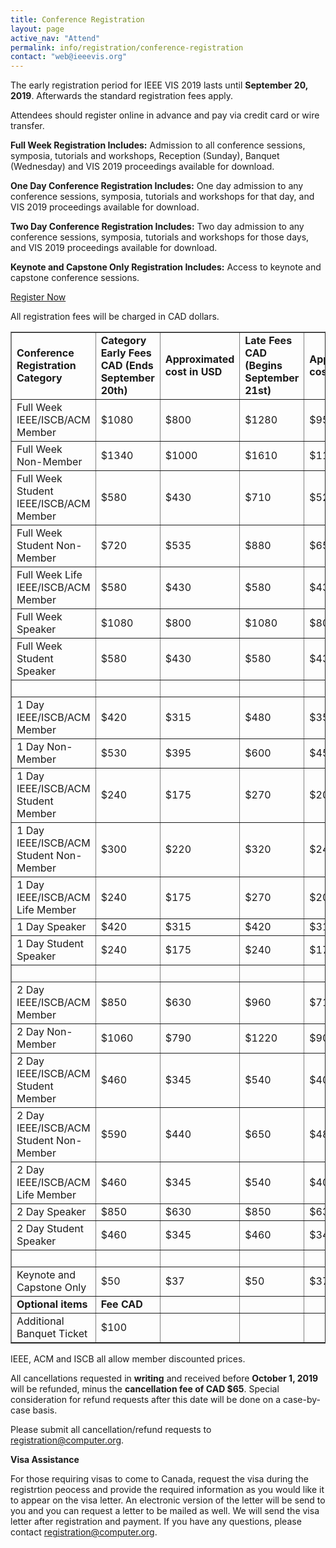 ```yaml
---
title: Conference Registration
layout: page
active_nav: "Attend"
permalink: info/registration/conference-registration
contact: "web@ieeevis.org"
---
```


The early registration period for IEEE VIS 2019 lasts until **September 20, 2019**. Afterwards the standard registration fees apply.

Attendees should register online in advance and pay via credit card or wire transfer. 

**Full Week Registration Includes:** Admission to all conference sessions, symposia, tutorials and workshops, Reception (Sunday), Banquet (Wednesday) and VIS 2019 proceedings available for download.

**One Day Conference Registration Includes:** One day admission to any conference sessions, symposia, tutorials and workshops for that day, and VIS 2019 proceedings available for download.

**Two Day Conference Registration Includes:**  Two day admission to any conference sessions, symposia, tutorials and workshops for those days, and VIS 2019 proceedings available for download.

**Keynote and Capstone Only Registration Includes:** Access to keynote and capstone conference sessions.


<p class="ieeevis-btn-wrapper"><a href="http://www.cvent.com/d/p6q0rp" width="150" class="ieeevis-btn">Register Now</a></p>

All registration fees will be charged in CAD dollars. 

<table border="1">
  <tbody>
    <tr>
      <td><strong>Conference Registration Category</strong></td>
      <td><strong>Category	Early Fees CAD (Ends September 20th)</strong></td> 
      <td><strong>Approximated cost in USD</strong></td> 
      <td><strong>Late Fees CAD (Begins September 21st)</strong></td>
      <td><strong>Approximated cost in USD</strong></td>
    </tr> 
    <tr>
      <td>Full Week IEEE/ISCB/ACM Member</td> 
      <td>$1080</td> 
      <td>$800</td> 
      <td>$1280</td> 
      <td>$955</td> 
    </tr> 
    <tr> 
      <td>Full Week Non-Member</td>
      <td>$1340</td> 
      <td>$1000</td> 
      <td>$1610</td> 
      <td>$1195</td>
    </tr> 
    <tr> 
      <td>Full Week Student IEEE/ISCB/ACM Member</td>
      <td>$580</td>  
      <td>$430</td> 
      <td>$710</td> 
      <td>$525</td>
    </tr> 
    <tr> 
      <td>Full Week Student Non-Member</td> 
      <td>$720</td> 
      <td>$535</td> 
      <td>$880</td> 
      <td>$655</td>
    </tr> 
    <tr> 
      <td>Full Week Life IEEE/ISCB/ACM Member</td> 
      <td>$580</td> 
      <td>$430</td> 
      <td>$580</td> 
      <td>$430</td>
    </tr> 
    <tr> 
      <td>Full Week Speaker</td> 
      <td>$1080</td> 
      <td>$800</td> 
      <td>$1080</td> 
      <td>$800</td>
    </tr> 
    <tr> 
      <td>Full Week Student Speaker</td> 
      <td>$580</td>
      <td>$430</td> 
      <td>$580</td> 
      <td>$430</td>
    </tr> 
    <tr> 
      <td>&nbsp;</td> 
      <td>&nbsp;</td> 
      <td>&nbsp;</td>
      <td>&nbsp;</td> 
      <td>&nbsp;</td> 
    </tr> 
    <tr> 
      <td>1 Day IEEE/ISCB/ACM Member</td> 
      <td>$420</td> 
      <td>$315</td> 
      <td>$480</td> 
      <td>$355</td>
    </tr> 
    <tr> 
      <td>1 Day Non-Member</td> 
      <td>$530</td> 
      <td>$395</td> 
      <td>$600</td> 
      <td>$450</td>
    </tr> 
    <tr> 
      <td>1 Day IEEE/ISCB/ACM Student Member</td> 
      <td>$240</td> 
      <td>$175</td> 
      <td>$270</td> 
      <td>$200</td>
    </tr> 
    <tr> 
      <td>1 Day IEEE/ISCB/ACM Student Non-Member</td> 
      <td>$300</td> 
      <td>$220</td> 
      <td>$320</td> 
      <td>$240</td>
    </tr> 
    <tr> 
      <td>1 Day IEEE/ISCB/ACM Life Member</td> 
      <td>$240</td> 
      <td>$175</td> 
      <td>$270</td> 
      <td>$200</td>
    </tr> 
    <tr> 
      <td>1 Day Speaker</td> 
      <td>$420</td> 
      <td>$315</td> 
      <td>$420</td> 
      <td>$315</td> 
    </tr> 
    <tr> 
      <td>1 Day Student Speaker</td> 
      <td>$240</td> 
      <td>$175</td> 
      <td>$240</td> 
      <td>$175</td> 
    </tr> 
    <tr> 
      <td>&nbsp;</td> 
      <td>&nbsp;</td> 
      <td>&nbsp;</td> 
      <td>&nbsp;</td> 
      <td>&nbsp;</td> 
    </tr> 
    <tr> 
     <td>2 Day IEEE/ISCB/ACM Member</td> 
      <td>$850</td> 
      <td>$630</td> 
      <td>$960</td> 
      <td>$715</td> 
    </tr> 
    <tr> 
      <td>2 Day Non-Member</td> 
      <td>$1060</td>
      <td>$790</td> 
      <td>$1220</td> 
      <td>$905</td> 
    </tr> 
    <tr> 
      <td>2 Day IEEE/ISCB/ACM Student Member</td> 
      <td>$460</td>
      <td>$345</td> 
      <td>$540</td> 
      <td>$400</td>  
    </tr> 
    <tr> 
      <td>2 Day IEEE/ISCB/ACM Student Non-Member</td> 
      <td>$590</td> 
      <td>$440</td> 
      <td>$650</td> 
      <td>$485</td>  
     </tr> 
    <tr> 
      <td>2 Day IEEE/ISCB/ACM Life Member</td> 
      <td>$460</td>
      <td>$345</td> 
      <td>$540</td> 
      <td>$400</td> 
    </tr> 
    <tr> 
      <td>2 Day Speaker</td> 
      <td>$850</td> 
      <td>$630</td> 
      <td>$850</td> 
      <td>$630</td> 
    </tr> 
    <tr> 
      <td>2 Day Student Speaker</td> 
      <td>$460</td> 
      <td>$345</td> 
      <td>$460</td> 
      <td>$345</td> 
    </tr> 
    <tr> 
      <td>&nbsp;</td> 
      <td>&nbsp;</td> 
      <td>&nbsp;</td> 
      <td>&nbsp;</td> 
      <td>&nbsp;</td> 
    </tr> 
    <tr> 
      <td>Keynote and Capstone Only</td> 
      <td>$50</td> 
      <td>$37</td> 
      <td>$50</td> 
      <td>$37</td> 
    </tr> 
    <tr> 
      <td><strong>Optional items</strong></td> 
      <td><strong>Fee CAD</strong></td> 
      <td>&nbsp;</td>
      <td>&nbsp;</td> 
      <td>&nbsp;</td> 
     </tr> 
    <tr> 
      <td>Additional Banquet Ticket</td> 
      <td>$100</td> 
      <td>&nbsp;</td> 
      <td>&nbsp;</td> 
      <td>&nbsp;</td>
    </tr> 
  </tbody> 
</table> 

<p>IEEE, ACM and ISCB all allow member discounted prices.</p>

All cancellations requested in **writing** and received before **October 1, 2019** will be refunded, minus the **cancellation fee of CAD $65**. Special consideration for refund requests after this date will be done on a case-by-case basis. 

Please submit all cancellation/refund requests to [registration@computer.org](mailto:registration@computer.org). 

**Visa Assistance**

For those requiring visas to come to Canada, request the visa during the registrtion peocess and provide the required information as you would like it to appear on the visa letter. An electronic version of the letter will be send to you and you can request a letter to be mailed as well. We will send the visa letter after registration and payment. If you have any questions, please contact [registration@computer.org](mailto:registration@computer.org). 






